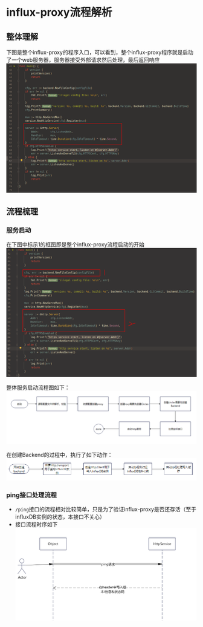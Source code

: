 # influx-proxy流程解析

## 整体理解
下图是整个influx-proxy的程序入口，可以看到，整个influx-proxy程序就是启动了一个web服务器，服务器接受外部请求然后处理，最后返回响应
![服务启动](./image/server1.png)

## 流程梳理

### 服务启动
在下图中标示1的框图即是整个influx-proxy流程启动的开始
![服务启动](./image/server2.png)

整体服务启动流程图如下：
![服务启动](./image/init1.png)

在创建Backend的过程中，执行了如下动作：
![服务启动](./image/init2.png)

### ping接口处理流程
* `/ping`接口的流程相对比较简单，只是为了验证influx-proxy是否还存活（至于influxDB实例的状态，本接口不关心）
* 接口流程时序如下
  ![ping接口时序](./image/ping1.png)
